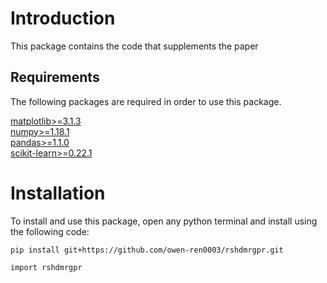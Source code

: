 # Introduction

This package contains the code that supplements the paper 

## Requirements
The following packages are required in order to use this package.

[matplotlib>=3.1.3](https://matplotlib.org/)  
[numpy>=1.18.1](https://numpy.org/)    
[pandas>=1.1.0](https://pandas.pydata.org/)  
[scikit-learn>=0.22.1](https://scikit-learn.org/stable/)  

# Installation

To install and use this package, open any python terminal and install using the following code:

```
pip install git+https://github.com/owen-ren0003/rshdmrgpr.git
```

```
import rshdmrgpr
```